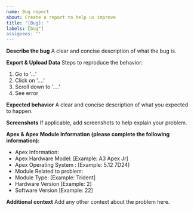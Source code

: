 ```yaml
---
name: Bug report
about: Create a report to help us improve
title: "[Bug]: "
labels: [bug"]
assignees: ''
---
```


**Describe the bug**
A clear and concise description of what the bug is.

**Export & Upload Data**
Steps to reproduce the behavior:
1. Go to '...'
2. Click on '....'
3. Scroll down to '....'
4. See error

**Expected behavior**
A clear and concise description of what you expected to happen.

**Screenshots**
If applicable, add screenshots to help explain your problem.

**Apex & Apex Module Information (please complete the following information):**
 - Apex Information:
  - Apex Hardware Model: [Example: A3 Apex Jr] 
  - Apex Operating System : [Example: 5.12 7D24] 
 - Module Related to problem: 
  - Module Type: [Example: Trident]
   - Hardware Version [Example: 2]
   - Software Version [Example: 22]

**Additional context**
Add any other context about the problem here.